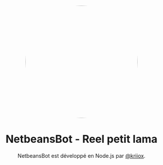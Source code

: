 <center>
<img src="https://cdn.discordapp.com/attachments/692345298491670568/696329292694683698/Capture.PNG" style="border-radius: 50%; width: 300px">

# **NetbeansBot - Reel petit lama**
NetbeansBot est développé en Node.js par [@kriiox](https://github.com/NetbeansBot).
<br>
</center>
